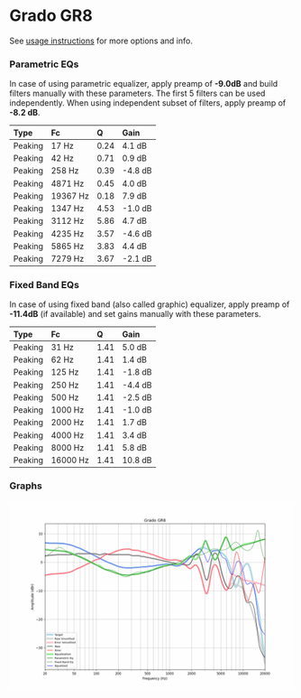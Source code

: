# Grado GR8
See [usage instructions](https://github.com/jaakkopasanen/AutoEq#usage) for more options and info.

### Parametric EQs
In case of using parametric equalizer, apply preamp of **-9.0dB** and build filters manually
with these parameters. The first 5 filters can be used independently.
When using independent subset of filters, apply preamp of **-8.2 dB**.

| Type    | Fc       |    Q | Gain    |
|:--------|:---------|:-----|:--------|
| Peaking | 17 Hz    | 0.24 | 4.1 dB  |
| Peaking | 42 Hz    | 0.71 | 0.9 dB  |
| Peaking | 258 Hz   | 0.39 | -4.8 dB |
| Peaking | 4871 Hz  | 0.45 | 4.0 dB  |
| Peaking | 19367 Hz | 0.18 | 7.9 dB  |
| Peaking | 1347 Hz  | 4.53 | -1.0 dB |
| Peaking | 3112 Hz  | 5.86 | 4.7 dB  |
| Peaking | 4235 Hz  | 3.57 | -4.6 dB |
| Peaking | 5865 Hz  | 3.83 | 4.4 dB  |
| Peaking | 7279 Hz  | 3.67 | -2.1 dB |

### Fixed Band EQs
In case of using fixed band (also called graphic) equalizer, apply preamp of **-11.4dB**
(if available) and set gains manually with these parameters.

| Type    | Fc       |    Q | Gain    |
|:--------|:---------|:-----|:--------|
| Peaking | 31 Hz    | 1.41 | 5.0 dB  |
| Peaking | 62 Hz    | 1.41 | 1.4 dB  |
| Peaking | 125 Hz   | 1.41 | -1.8 dB |
| Peaking | 250 Hz   | 1.41 | -4.4 dB |
| Peaking | 500 Hz   | 1.41 | -2.5 dB |
| Peaking | 1000 Hz  | 1.41 | -1.0 dB |
| Peaking | 2000 Hz  | 1.41 | 1.7 dB  |
| Peaking | 4000 Hz  | 1.41 | 3.4 dB  |
| Peaking | 8000 Hz  | 1.41 | 5.8 dB  |
| Peaking | 16000 Hz | 1.41 | 10.8 dB |

### Graphs
![](./Grado%20GR8.png)